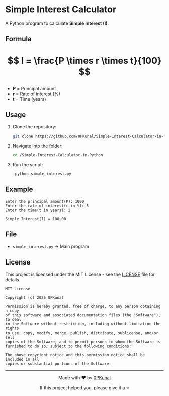 # Simple Interest Calculator

A Python program to calculate **Simple Interest (I)**.

## Formula
<h1 align="center">

$$
I = \frac{P \times r \times t}{100}
$$

</h1>

- **P** = Principal amount  
- **r** = Rate of interest (%)  
- **t** = Time (years)  

## Usage
1. Clone the repository:

   ```bash
   git clone https://github.com/0PKunal/Simple-Interest-Calculator-in-Python.git
   ```
2. Navigate into the folder:

   ```bash
   cd /Simple-Interest-Calculator-in-Python
   ```
3. Run the script:

   ```bash
    python simple_interest.py
   ```
## Example

```
Enter the principal amount(P): 1000
Enter the rate of interest(r in %): 5
Enter the time(t in years): 2

Simple Interest(I) = 100.00
```

## File

* `simple_interest.py` → Main program

##  License

This project is licensed under the MIT License - see the [LICENSE](LICENSE) file for details.

```
MIT License

Copyright (c) 2025 0PKunal

Permission is hereby granted, free of charge, to any person obtaining a copy
of this software and associated documentation files (the "Software"), to deal
in the Software without restriction, including without limitation the rights
to use, copy, modify, merge, publish, distribute, sublicense, and/or sell
copies of the Software, and to permit persons to whom the Software is
furnished to do so, subject to the following conditions:

The above copyright notice and this permission notice shall be included in all
copies or substantial portions of the Software.
```

---
<div align="center">
  <p>Made with ❤️ by <a href="https://github.com/0PKunal">0PKunal</a></p>
  <p>If this project helped you, please give it a ⭐️</p>
</div>

